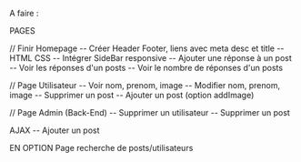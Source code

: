A faire :

PAGES

// Finir Homepage
-- Créer Header Footer, liens avec meta desc et title
-- HTML CSS 
-- Intégrer SideBar responsive
-- Ajouter une réponse à un post
-- Voir les réponses d'un posts
-- Voir le nombre de réponses d'un posts

// Page Utilisateur
-- Voir nom, prenom, image
-- Modifier nom, prenom, image
-- Supprimer un post
-- Ajouter un post (option addImage)

// Page Admin (Back-End)
-- Supprimer un utilisateur
-- Supprimer un post

AJAX
-- Ajouter un post


EN OPTION
Page recherche de posts/utilisateurs
